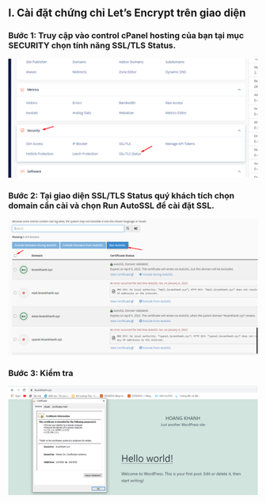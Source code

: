 ## I. Cài đặt chứng chỉ Let’s Encrypt trên giao diện 
### Bước 1: Truy cập vào control cPanel hosting của bạn tại mục SECURITY chọn tính năng SSL/TLS Status.
<img src="img/ss1.png">


### Bước 2: Tại giao diện SSL/TLS Status quý khách tích chọn domain cần cài và chọn Run AutoSSL để cài đặt SSL.
<img src="img/ss2.png">



### Bước 3: Kiểm tra 
<img src="img/ss3.png">






